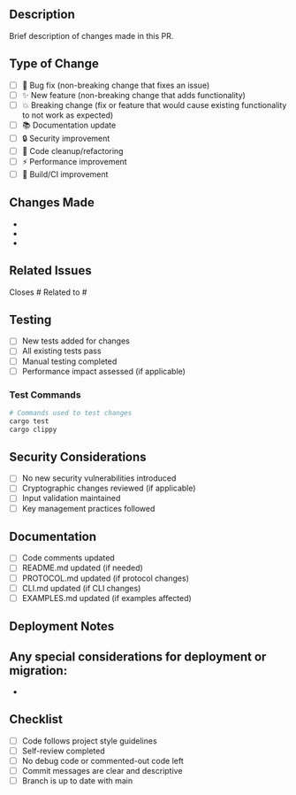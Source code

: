 <!--
Copyright (c) 2025 TRUSTEDGE LABS LLC
MPL-2.0: https://mozilla.org/MPL/2.0/
Project: trustedge — Privacy and trust at the edge.
GitHub: https://github.com/TrustEdge-Labs/trustedge
-->

## Description
Brief description of changes made in this PR.

## Type of Change
- [ ] 🐛 Bug fix (non-breaking change that fixes an issue)
- [ ] ✨ New feature (non-breaking change that adds functionality)
- [ ] 💥 Breaking change (fix or feature that would cause existing functionality to not work as expected)
- [ ] 📚 Documentation update
- [ ] 🔒 Security improvement
- [ ] 🧹 Code cleanup/refactoring
- [ ] ⚡ Performance improvement
- [ ] 🔧 Build/CI improvement

## Changes Made
- 
- 
- 

## Related Issues
Closes #
Related to #

## Testing
- [ ] New tests added for changes
- [ ] All existing tests pass
- [ ] Manual testing completed
- [ ] Performance impact assessed (if applicable)

### Test Commands
```bash
# Commands used to test changes
cargo test
cargo clippy
```

## Security Considerations
- [ ] No new security vulnerabilities introduced
- [ ] Cryptographic changes reviewed (if applicable)
- [ ] Input validation maintained
- [ ] Key management practices followed

## Documentation
- [ ] Code comments updated
- [ ] README.md updated (if needed)
- [ ] PROTOCOL.md updated (if protocol changes)
- [ ] CLI.md updated (if CLI changes)
- [ ] EXAMPLES.md updated (if examples affected)

## Deployment Notes
Any special considerations for deployment or migration:
- 
- 

## Checklist
- [ ] Code follows project style guidelines
- [ ] Self-review completed
- [ ] No debug code or commented-out code left
- [ ] Commit messages are clear and descriptive
- [ ] Branch is up to date with main
